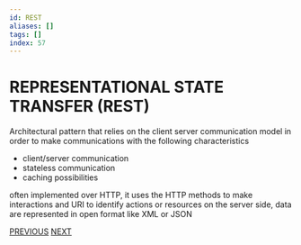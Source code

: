 ```yaml
---
id: REST
aliases: []
tags: []
index: 57
---
```


# REPRESENTATIONAL STATE TRANSFER (REST)

Architectural pattern that relies on the client server communication model in order to make communications with the following characteristics

- client/server communication
- stateless communication
- caching possibilities

often implemented over HTTP, it uses the HTTP methods to make interactions and URI to identify actions or resources on the server side, data are represented in open format like XML or JSON

[PREVIOUS](pages/IoT/REQUEST_RESPONSE.md) [NEXT](IoT/COAP.md)
